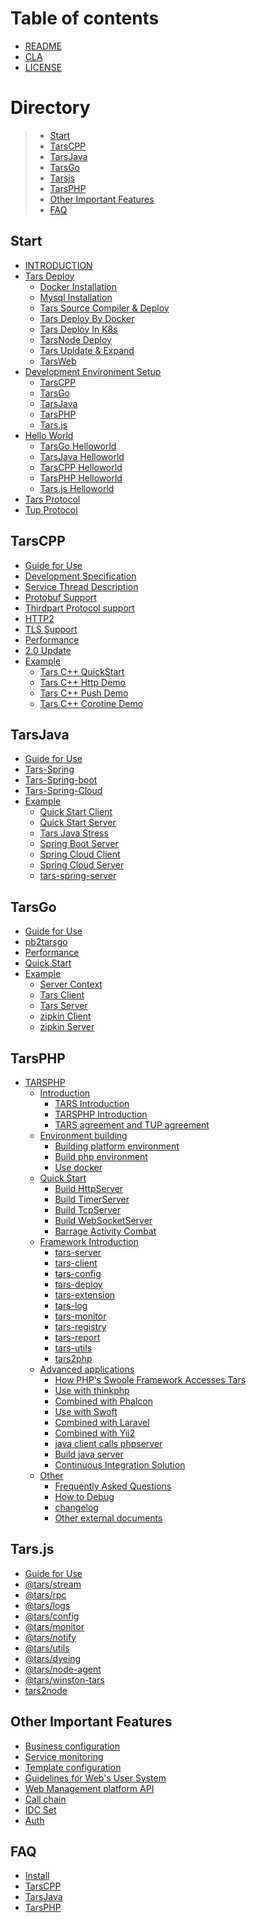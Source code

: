 # Table of contents

* [README](README.md)
* [CLA](cla.md)
* [LICENSE](license.md)

# Directory
> * [Start](#rumen)
> * [TarsCPP](#TarsCPP)
> * [TarsJava](#TarsJava)
> * [TarsGo](#TarsGo)
> * [Tarsjs](#Tars.js)
> * [TarsPHP](#TarsPHP)
> * [Other Important Features](#important)
> * [FAQ](#question)

## Start <a id="rumen"></a>
* [INTRODUCTION](rumen/jian-jie.md)
* [Tars Deploy](rumen/an-zhuang/README.md)
  * [Docker Installation](rumen/an-zhuang/docker-huan-jing-an-zhuang.md)
  * [Mysql Installation](rumen/an-zhuang/mysql.md)
  * [Tars Source Compiler & Deploy](rumen/an-zhuang/source.md)
  * [Tars Deploy By Docker](rumen/an-zhuang/docker.md)
  * [Tars Deploy In K8s](rumen/an-zhuang/k8s-docker-1.md)
  * [TarsNode Deploy](rumen/an-zhuang/node.md)
  * [Tars Upldate & Expand](rumen/an-zhuang/expand.md)
  * [TarsWeb](rumen/an-zhuang/web.md)
* [Development Environment Setup](rumen/kai-fa-huan-jing-bu-shu/README.md)
  * [TarsCPP](rumen/kai-fa-huan-jing-bu-shu/tarscpp.md)
  * [TarsGo](rumen/kai-fa-huan-jing-bu-shu/tarsgo.md)
  * [TarsJava](rumen/kai-fa-huan-jing-bu-shu/tarsjava.md)
  * [TarsPHP](rumen/kai-fa-huan-jing-bu-shu/tarsphp.md)
  * [Tars.js](rumen/kai-fa-huan-jing-bu-shu/tars.js.md)
* [Hello World](rumen/hello-world-1/README.md)
  * [TarsGo Helloworld](rumen/hello-world-1/tarsgo-kuai-su-ru-men.md)
  * [TarsJava Helloworld](rumen/hello-world-1/tarsjava-kuai-su-ru-men.md)
  * [TarsCPP Helloworld](rumen/hello-world-1/tarscpp-kuai-su-ru-men.md)
  * [TarsPHP Helloworld](rumen/hello-world-1/tarsphp-kuai-su-ru-men.md)
  * [Tars.js Helloworld](rumen/hello-world-1/tars.js-kuai-su-ru-men.md)
* [Tars Protocol](kai-fa/tars-protocol.md)
* [Tup Protocol](kai-fa/tars-tup.md)


## TarsCPP <a id="TarsCPP"></a>
* [Guide for Use](kai-fa/tarscpp/tars-guide.md)
* [Development Specification](kai-fa/tarscpp/tars-spec.md)
* [Service Thread Description](kai-fa/tarscpp/tars-server-thread.md)
* [Protobuf Support](kai-fa/tarscpp/tars-protobuf.md)
* [Thirdpart Protocol support](kai-fa/tarscpp/tars-thirdparty-protocol.md)
* [HTTP2](kai-fa/tars-http2.md)
* [TLS Support](kai-fa/tars-tls.md)
* [Performance](kai-fa/tarscpp/tars-performance.md)
* [2.0 Update](kai-fa/tarscpp/tars-2.0-update.md)
* [Example](an-li/tarscpp/README.md)
  * [Tars C++ QuickStart](an-li/tarscpp/tars_cpp_quickstart.md) 
  * [Tars C++ Http Demo](an-li/tarscpp/tars_cpp_http_demo.md)  
  * [Tars C++ Push Demo](an-li/tarscpp/tars_push.md) 
  * [Tars C++ Corotine Demo](an-li/tarscpp/tars_co.md) 

## TarsJava <a id="TarsJava"></a>
* [Guide for Use](kai-fa/tarsjava/shi-yong-zhi-nan.md)
* [Tars-Spring](kai-fa/tarsjava/tarsspring-shi-yong-shuo-ming.md)
* [Tars-Spring-boot](kai-fa/tarsjava/tarsspringboot-shi-yong-shuo-ming.md)
* [Tars-Spring-Cloud](kai-fa/tarsjava/tarsspringcloud-shi-yong-shuo-ming.md)
* [Example](an-li/tarsjava.md)
  * [Quick Start Client](https://github.com/TarsCloud/TarsJava/tree/master/examples/quickstart-client) 
  * [Quick Start Server](https://github.com/TarsCloud/TarsJava/tree/master/examples/quickstart-server) 
  * [Tars Java Stress ](https://github.com/TarsCloud/TarsJava/tree/master/examples/stress-server)
  * [Spring Boot Server ](https://github.com/TarsCloud/TarsJava/tree/master/examples/tars-spring-boot-server) 
  * [Spring Cloud Client](https://github.com/TarsCloud/TarsJava/tree/master/examples/tars-spring-cloud-client)
  * [Spring Cloud Server](https://github.com/TarsCloud/TarsJava/tree/master/examples/tars-spring-cloud-server) 
  * [tars-spring-server](https://github.com/TarsCloud/TarsJava/tree/master/examples/tars-spring-server) 

## TarsGo <a id="TarsGo"></a>
* [Guide for Use](kai-fa/tarsgo/README.md)
* [pb2tarsgo](kai-fa/tarsgo/pb2tarsgo.md)
* [Performance](kai-fa/tarsgo/xing-neng-ce-shi.md)
* [Quick Start](kai-fa/tarsgo/tars_go_quickstart_en.md)
* [Example](an-li/tarsgo.md)
  * [Server Context](https://github.com/TarsCloud/TarsGo/tree/master/_examples/ContextTestServer) 
  * [Tars Client](https://github.com/TarsCloud/TarsGo/tree/master/_examples/EchoClientServer)
  * [Tars Server](https://github.com/TarsCloud/TarsGo/tree/master/_examples/EchoTestServer) 
  * [zipkin Client](https://github.com/TarsCloud/TarsGo/tree/master/_examples/ZipkinTraceClient) 
  * [zipkin Server](https://github.com/TarsCloud/TarsGo/tree/master/_examples/ZipkinTraceServer) 

## TarsPHP <a id="TarsPHP"></a>
* [TARSPHP](TARSPHP/README.md)
  * [Introduction](TARSPHP/README.md)
    * [TARS Introduction](TARSPHP/Introduction/tars.md)
    * [TARSPHP Introduction](TARSPHP/Introduction/tarsphp.md)
    * [TARS agreement and TUP agreement](TARSPHP/Introduction/protocol.md)
  * [Environment building]()
    * [Building platform environment](TARSPHP/Environment/platform.md)
    * [Build php environment](TARSPHP/Environment/php.md)
    * [Use docker](TARSPHP/Environment/docker.md)
  * [Quick Start](TARSPHP/QuickStart/introduce.md)
    * [Build HttpServer](TARSPHP/QuickStart/tars-http-server.md)
    * [Build TimerServer](TARSPHP/QuickStart/tars-timer-server.md)
    * [Build TcpServer](TARSPHP/QuickStart/tars-tcp-server.md)
    * [Build WebSocketServer](TARSPHP/QuickStart/tars-websocket-server.md)
    * [Barrage Activity Combat](TARSPHP/QuickStart/tars-act-demo.md)
  * [Framework Introduction](TARSPHP/Framework/introduce.md)
    * [tars-server](TARSPHP/Framework/tars-server.md)
    * [tars-client](TARSPHP/Framework/tars-client.md)
    * [tars-config](TARSPHP/Framework/tars-config.md)
    * [tars-deploy](TARSPHP/Framework/tars-deploy.md)
    * [tars-extension](TARSPHP/Framework/tars-extension.md)
    * [tars-log](TARSPHP/Framework/tars-log.md)
    * [tars-monitor](TARSPHP/Framework/tars-monitor.md)
    * [tars-registry](TARSPHP/Framework/tars-registry.md)
    * [tars-report](TARSPHP/Framework/tars-report.md)
    * [tars-utils](TARSPHP/Framework/tars-utils.md)
    * [tars2php](TARSPHP/Framework/tars2php.md)
  * [Advanced applications]()
    * [How PHP's Swoole Framework Accesses Tars](TARSPHP/Advanced/swoole-suport-tars.md)
    * [Use with thinkphp](TARSPHP/Advanced/thinkphp.md)
    * [Combined with Phalcon]()
    * [Use with Swoft](TARSPHP/Advanced/swoft.md)
    * [Combined with Laravel](TARSPHP/Advanced/laravel.md)
    * [Combined with Yii2](TARSPHP/Advanced/yii2.md)
    * [java client calls phpserver]()
    * [Build java server]()
    * [Continuous Integration Solution](TARSPHP/Advanced/ci.md)
  * [Other]()
    * [Frequently Asked Questions](TARSPHP/Question/index.md)
    * [How to Debug](TARSPHP/Question/debug.md)
    * [changelog](TARSPHP/Question/changelog.md)
    * [Other external documents](TARSPHP/Question/outsource.md)

## Tars.js <a id="Tars.js"></a>
* [Guide for Use](kai-fa/tars.js/README.md)
* [@tars/stream](kai-fa/tars.js/tars-stream.md)
* [@tars/rpc](kai-fa/tars.js/tars-rpc.md)
* [@tars/logs](kai-fa/tars.js/tars-logs.md)
* [@tars/config](kai-fa/tars.js/tars-config.md)
* [@tars/monitor](kai-fa/tars.js/tars-monitor.md)
* [@tars/notify](kai-fa/tars.js/tars-notify.md)
* [@tars/utils](kai-fa/tars.js/tars-utils.md)
* [@tars/dyeing](kai-fa/tars.js/tars-dyeing.md)
* [@tars/node-agent](kai-fa/tars.js/tars-node-agent.md)
* [@tars/winston-tars](kai-fa/tars.js/tars-winston-tars.md)
* [tars2node](kai-fa/tars.js/tars2node.md)

## Other Important Features <a id="important"></a>

* [Business configuration](kai-fa/tars-config.md)
* [Service monitoring](kai-fa/tars-monitor.md)
* [Template configuration](kai-fa/tars-template.md)
* [Guidelines for Web's User System](kai-fa/tars-web-user.md)
* [Web Management platform API](kai-fa/tars-web-api.md)
* [Call chain](kai-fa/tars-call-chain.md)
* [IDC Set](kai-fa/tars-idc-set.md)
* [Auth](kai-fa/tars-auth.md)

## FAQ <a id="question"></a>
* [Install](chang-jian-wen-ti/Install_faq-en.md)
* [TarsCPP](chang-jian-wen-ti/tarscpp-chang-jian-wen-ti.md)
* [TarsJava](chang-jian-wen-ti/tarsjava-chang-jian-wen-ti.md)
* [TarsPHP](chang-jian-wen-ti/tarsphp-chang-jian-wen-ti.md)



